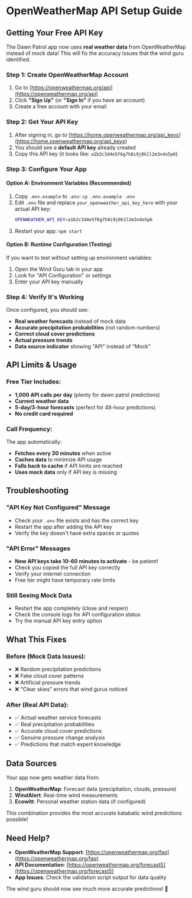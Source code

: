 # OpenWeatherMap API Setup Guide

## Getting Your Free API Key

The Dawn Patrol app now uses **real weather data** from OpenWeatherMap instead of mock data! This will fix the accuracy issues that the wind guru identified.

### Step 1: Create OpenWeatherMap Account

1. Go to [https://openweathermap.org/api](https://openweathermap.org/api)
2. Click **"Sign Up"** (or **"Sign In"** if you have an account)
3. Create a free account with your email

### Step 2: Get Your API Key

1. After signing in, go to [https://home.openweathermap.org/api_keys](https://home.openweathermap.org/api_keys)
2. You should see a **default API key** already created
3. Copy this API key (it looks like: `a1b2c3d4e5f6g7h8i9j0k1l2m3n4o5p6`)

### Step 3: Configure Your App

#### Option A: Environment Variables (Recommended)
1. Copy `.env.example` to `.env`: `cp .env.example .env`
2. Edit `.env` file and replace `your_openweather_api_key_here` with your actual API key:
   ```bash
   OPENWEATHER_API_KEY=a1b2c3d4e5f6g7h8i9j0k1l2m3n4o5p6
   ```
3. Restart your app: `npm start`

#### Option B: Runtime Configuration (Testing)
If you want to test without setting up environment variables:
1. Open the Wind Guru tab in your app
2. Look for "API Configuration" or settings
3. Enter your API key manually

### Step 4: Verify It's Working

Once configured, you should see:
- **Real weather forecasts** instead of mock data
- **Accurate precipitation probabilities** (not random numbers)
- **Correct cloud cover predictions** 
- **Actual pressure trends**
- **Data source indicator** showing "API" instead of "Mock"

## API Limits & Usage

### Free Tier Includes:
- **1,000 API calls per day** (plenty for dawn patrol predictions)
- **Current weather data**
- **5-day/3-hour forecasts** (perfect for 48-hour predictions)
- **No credit card required**

### Call Frequency:
The app automatically:
- **Fetches every 30 minutes** when active
- **Caches data** to minimize API usage
- **Falls back to cache** if API limits are reached
- **Uses mock data** only if API key is missing

## Troubleshooting

### "API Key Not Configured" Message
- Check your `.env` file exists and has the correct key
- Restart the app after adding the API key
- Verify the key doesn't have extra spaces or quotes

### "API Error" Messages
- **New API keys take 10-60 minutes to activate** - be patient!
- Check you copied the full API key correctly
- Verify your internet connection
- Free tier might have temporary rate limits

### Still Seeing Mock Data
- Restart the app completely (close and reopen)
- Check the console logs for API configuration status
- Try the manual API key entry option

## What This Fixes

### Before (Mock Data Issues):
- ❌ Random precipitation predictions
- ❌ Fake cloud cover patterns  
- ❌ Artificial pressure trends
- ❌ "Clear skies" errors that wind gurus noticed

### After (Real API Data):
- ✅ Actual weather service forecasts
- ✅ Real precipitation probabilities
- ✅ Accurate cloud cover predictions
- ✅ Genuine pressure change analysis
- ✅ Predictions that match expert knowledge

## Data Sources

Your app now gets weather data from:
1. **OpenWeatherMap**: Forecast data (precipitation, clouds, pressure)
2. **WindAlert**: Real-time wind measurements
3. **Ecowitt**: Personal weather station data (if configured)

This combination provides the most accurate katabatic wind predictions possible!

## Need Help?

- **OpenWeatherMap Support**: [https://openweathermap.org/faq](https://openweathermap.org/faq)
- **API Documentation**: [https://openweathermap.org/forecast5](https://openweathermap.org/forecast5)
- **App Issues**: Check the validation script output for data quality

The wind guru should now see much more accurate predictions! 🎯

